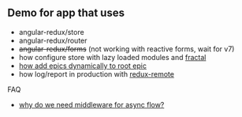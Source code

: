  ## Demo for app that uses
 - angular-redux/store
 - angular-redux/router
 - ~~angular-redux/forms~~ (not working with reactive forms, wait for v7)
 - how configure store with lazy loaded modules and [fractal](https://github.com/angular-redux/store/blob/master/articles/fractal-store.md)
 - [how add epics dynamically to root epic](https://github.com/redux-observable/redux-observable/blob/master/docs/recipes/AddingNewEpicsAsynchronously.md)
 - how log/report in production with [redux-remote](https://github.com/zalmoxisus/redux-remotedev)
 
 FAQ
 - [why do we need middleware for async flow?](https://stackoverflow.com/questions/34570758/why-do-we-need-middleware-for-async-flow-in-redux)

